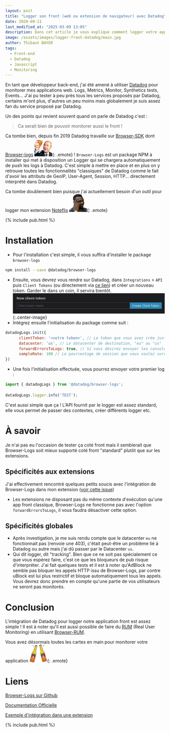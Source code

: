 ```yaml
---
layout: post
title: "Logger son front (web ou extension de navigateur) avec Datadog"
date: 2020-09-11
last_modified_at: "2025-03-09 13:05"
description: Dans cet article je vous explique comment logger votre application front (ou extension de navigateur) en utilisant Datadog
image: /assets/images/logger-front-datadog/main.jpg
author: Thibaut BAYER
tags: 
  - Front-end
  - Datadog
  - Javascript
  - Monitoring
---
```


En tant que développeur back-end, j'ai été amené à utiliser [Datadog](https://www.datadoghq.com/) pour monitorer mes applications web.
Logs, Metrics, Monitor, Synthetics tests, Events... 
J'ai pu tester à peu près tous les services proposés par Datadog, certains m'ont plus, d'autres un peu moins mais globalement je suis assez fan du service proposé par Datadog.

Un des points qui revient souvent quand on parle de Datadog c'est :
> Ca serait bien de pouvoir monitorer aussi le front !

Ca tombe bien, depuis fin 2019 Datadog travaille sur [Browser-SDK](https://github.com/DataDog/browser-sdk) dont [Browser-logs](https://www.npmjs.com/package/@datadog/browser-logs) ![](/assets/images/emote/SLT.png){: .emote} !
`Browser-Logs` est un package NPM à installer qui met à disposition un Logger qui se chargera automatiquement de push les logs à Datadog. 
C'est simple à mettre en place et en plus on y retrouve toutes les fonctionnalités "classiques" de Datadog comme le fait d'avoir les attributs de GeoIP, User-Agent, Session, HTTP... directement interprété dans Datadog.

Ca tombe doublement bien puisque j'ai actuellement besoin d'un outil pour logger mon extension [Noteflix](https://github.com/bt0r/NoteFlix) ![](/assets/images/emote/RS.png){: .emote} 

{% include pub.html %}

# Installation
* Pour l'installation c'est simple, il vous suffira d'installer le package `browser-logs`
```BASH
npm install --save @datadog/browser-logs
```
* Ensuite, vous devrez vous rendre sur Datadog, dans `Integrations` > `API` puis `Client Tokens` (ou directement via [ce lien](https://app.datadoghq.com/account/settings#api))
 et créer un nouveau token. Garder le dans un coin, il servira bientôt.
![](/assets/images/logger-front-datadog/1.png){:.center-image} 
* Intégrez ensuite l'initialisation du package comme suit : 

```javascript
datadogLogs.init({
      clientToken: '<votre token>', // Le token que vous avez crée juste avant
      datacenter: 'us', // Le datacenter de destination, "eu" ou "us" 
      forwardErrorsToLogs: true, // Si vous désirez envoyer les console.error() à datadog
      sampleRate: 100 // Le pourcentage de session que vous voulez surveiller, de 0 à 100 donc.
})
```
* Une fois l'initialisation effectuée, vous pourrez envoyer votre premier log :

```javascript
import { datadogLogs } from '@datadog/browser-logs';

datadogLogs.logger.info('TEST');
```

C'est aussi simple que ça ! L'API fournit par le logger est assez standard, elle vous permet de passer des contextes, créer différents logger etc.

# À savoir
Je n'ai pas eu l'occasion de tester ça coté front mais il semblerait que Browser-Logs soit mieux supporté coté front "standard" plutôt que sur les extensions.

## Spécificités aux extensions
J'ai effectivement rencontré quelques petits soucis avec l'intégration de Browser-Logs dans mon extension ([voir cette issue](https://github.com/DataDog/browser-sdk/issues/487))
* Les extensions ne disposant pas du même contexte d'exécution qu'une app front classique, Browser-Logs ne fonctionne pas avec l'option `forwardErrorsToLogs`, il vous faudra désactiver cette option.

## Spécificités globales
* Après investigation, je me suis rendu compte que le datacenter `eu` ne fonctionnait pas (renvoie une 403), c'était peut-être un problème lié à Datadog ou autre mais j'ai dû passer par le Datacenter `us`.
* Qui dit logger, dit "tracking". Bien que ce ne soit pas spécialement ce que vous espérez faire, c'est ce que les bloqueurs de pub risque d'interpréter.
J'ai fait quelques tests et il est à noter qu'AdBlock ne semble pas bloquer les appels HTTP issu de Browser-Logs, par contre uBlock est lui plus restrictif et bloque automatiquement tous les appels.
Vous devrez donc prendre en compte qu'une partie de vos utilisateurs ne seront pas monitorés.

# Conclusion
L'intégration de Datadog pour logger notre application front est assez simple ! 
Il est à noter qu'il est aussi possible de faire du [RUM](https://docs.datadoghq.com/fr/real_user_monitoring/) (Real User Monitoring) en utilisant [Browser-RUM](https://www.npmjs.com/package/@datadog/browser-rum).

Vous avez désormais toutes les cartes en main pour monitorer votre application ![](/assets/images/emote/BEER.png){: .emote}

# Liens
[Browser-Logs sur Github](https://github.com/DataDog/browser-sdk)

[Documentation Officielle](https://docs.datadoghq.com/fr/logs/log_collection/javascript/?tab=npm)

[Exemple d'intégration dans une extension](https://github.com/bt0r/NoteFlix/blob/db5cd5ca33ecf84687564bd64d840c55d73bab57/src/logging/Logger.js)

{% include pub.html %}
